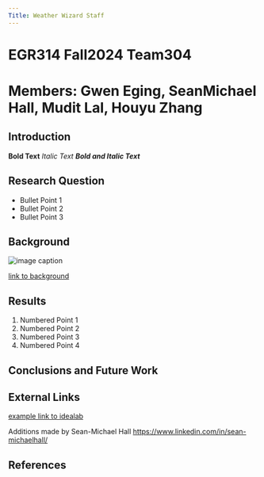 ```yaml
---
Title: Weather Wizard Staff
---
```


# EGR314 Fall2024 Team304
# Members: Gwen Eging, SeanMichael Hall, Mudit Lal, Houyu Zhang

## Introduction

**Bold Text**
_Italic Text_
**_Bold and Italic Text_**

## Research Question

* Bullet Point 1
* Bullet Point 2
* Bullet Point 3

## Background

![image caption](https://idealab.asu.edu/assets/images/research/jumper1.png)

[link to background](/background)

## Results

1. Numbered Point 1
1. Numbered Point 2
1. Numbered Point 3
1. Numbered Point 4

## Conclusions and Future Work

## External Links

[example link to idealab](https://idealab.asu.edu)

Additions made by Sean-Michael Hall
https://www.linkedin.com/in/sean-michaelhall/

## References
